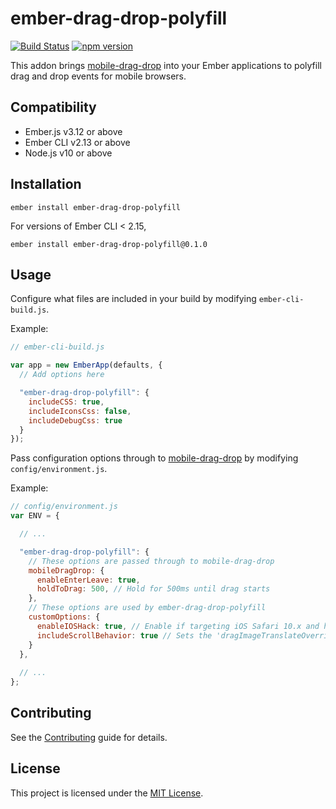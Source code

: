 ember-drag-drop-polyfill
==============================================================================

[![Build Status](https://travis-ci.org/aboveproperty/ember-drag-drop-polyfill.svg?branch=master)](https://travis-ci.org/aboveproperty/ember-drag-drop-polyfill)
[![npm version](https://badge.fury.io/js/ember-drag-drop-polyfill.svg)](http://badge.fury.io/js/ember-drag-drop-polyfill)

This addon brings [mobile-drag-drop](https://github.com/timruffles/mobile-drag-drop) into your Ember applications to polyfill drag and drop events for mobile browsers.

Compatibility
------------------------------------------------------------------------------

* Ember.js v3.12 or above
* Ember CLI v2.13 or above
* Node.js v10 or above

Installation
------------------------------------------------------------------------------

```
ember install ember-drag-drop-polyfill
```

For versions of Ember CLI < 2.15, 

```
ember install ember-drag-drop-polyfill@0.1.0
```

Usage
------------------------------------------------------------------------------

Configure what files are included in your build by modifying `ember-cli-build.js`.

Example:
```javascript
// ember-cli-build.js

var app = new EmberApp(defaults, {
  // Add options here

  "ember-drag-drop-polyfill": {
    includeCSS: true,
    includeIconsCss: false,
    includeDebugCss: true
  }
});
```

Pass configuration options through to [mobile-drag-drop](https://github.com/timruffles/mobile-drag-drop) by modifying `config/environment.js`.

Example:
```javascript
// config/environment.js 
var ENV = {

  // ...

  "ember-drag-drop-polyfill": {
    // These options are passed through to mobile-drag-drop
    mobileDragDrop: {
      enableEnterLeave: true,
      holdToDrag: 500, // Hold for 500ms until drag starts
    },
    // These options are used by ember-drag-drop-polyfill
    customOptions: {
      enableIOSHack: true, // Enable if targeting iOS Safari 10.x and higher, see https://github.com/timruffles/mobile-drag-drop/issues/77
      includeScrollBehavior: true // Sets the 'dragImageTranslateOverride' option in mobile-drag-drop
    }
  },
  
  // ...
};
```

Contributing
------------------------------------------------------------------------------

See the [Contributing](CONTRIBUTING.md) guide for details.


License
------------------------------------------------------------------------------

This project is licensed under the [MIT License](LICENSE.md).
